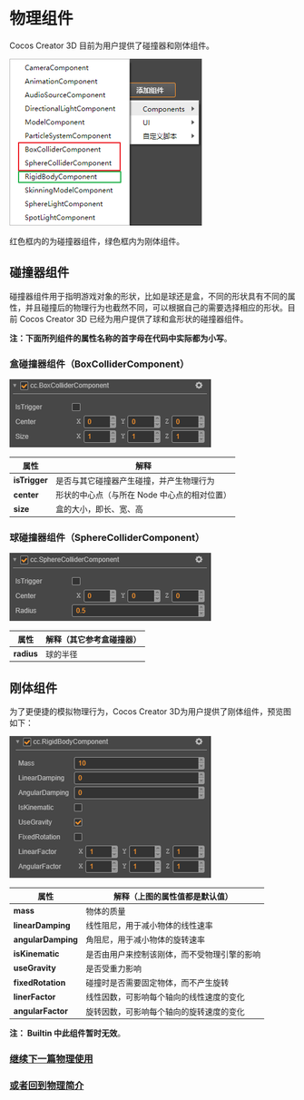 # 物理组件

Cocos Creator 3D 目前为用户提供了碰撞器和刚体组件。

![物理组件](img/PhysicComponent.png)

红色框内的为碰撞器组件，绿色框内为刚体组件。

## 碰撞器组件

碰撞器组件用于指明游戏对象的形状，比如是球还是盒，不同的形状具有不同的属性，并且碰撞后的物理行为也截然不同，可以根据自己的需要选择相应的形状。目前 Cocos Creator 3D 已经为用户提供了球和盒形状的碰撞器组件。

**注：下面所列组件的属性名称的首字母在代码中实际都为小写**。

### 盒碰撞器组件（BoxColliderComponent）

![盒碰撞器组件](img/BoxColliderComponent.png)

  属性 | 解释
  ---|---
  **isTrigger** | 是否与其它碰撞器产生碰撞，并产生物理行为
  **center**  |  形状的中心点（与所在 Node 中心点的相对位置）
  **size**  |  盒的大小，即长、宽、高

### 球碰撞器组件（SphereColliderComponent）

![球碰撞器组件](img/SphereColliderComponent.png)

属性 | 解释（其它参考盒碰撞器）
---|---
**radius** | 球的半径

## 刚体组件

为了更便捷的模拟物理行为，Cocos Creator 3D为用户提供了刚体组件，预览图如下：

![刚体组件](img/RigidBodyComponent.png)

属性 | 解释（上图的属性值都是默认值）
---|---
**mass** |  物体的质量
**linearDamping** |  线性阻尼，用于减小物体的线性速率
**angularDamping** |  角阻尼，用于减小物体的旋转速率
**isKinematic** |   是否由用户来控制该刚体，而不受物理引擎的影响
**useGravity** |  是否受重力影响
**fixedRotation** |  碰撞时是否需要固定物体，而不产生旋转
**linerFactor** | 线性因数，可影响每个轴向的线性速度的变化
**angularFactor** | 旋转因数，可影响每个轴向的旋转速度的变化

**注： Builtin 中此组件暂时无效**。

### [**继续下一篇**物理使用](physics-use.md)

### [**或者回到**物理简介](physics.md)
